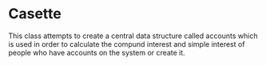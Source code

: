 # Casette

This class attempts to create a central data structure called accounts 
which is used in order to calculate the compund interest and simple interest of 
people who have accounts on the system or create it.
